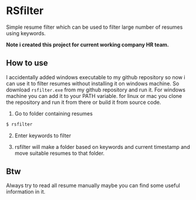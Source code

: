 # RSfilter

Simple resume filter which can be used to filter large number of resumes using keywords.

__Note i created this project for current working company HR team.__

## How to use 

I accidentally added windows executable to my github repository so now i can use it to filter resumes without installing it on windows machine. So download `rsfilter.exe` from my github repository and run it. For windows machine you can add it to your PATH variable. for linux or mac you clone the repository and run it from there or build it from source code.

1. Go to folder containing resumes

```bash
$ rsfilter
```

2. Enter keywords to filter

3. rsfilter will make a folder based on keywords and current timestamp and move suitable resumes to that folder.

## Btw

Always try to read all resume manually maybe you can find some useful information in it.